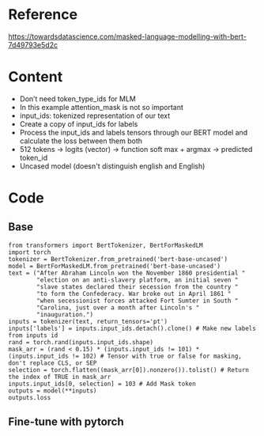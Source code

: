 # Reference
https://towardsdatascience.com/masked-language-modelling-with-bert-7d49793e5d2c

# Content
- Don’t need token_type_ids for MLM
- In this example attention_mask is not so important
- input_ids: tokenized representation of our text
- Create a copy of input_ids for labels
- Process the input_ids and labels tensors through our BERT model and calculate the loss between them both
- 512 tokens -> logits (vector) -> function soft max + argmax -> predicted token_id
- Uncased model (doesn't distinguish english and English)

# Code 
## Base
```
from transformers import BertTokenizer, BertForMaskedLM
import torch
tokenizer = BertTokenizer.from_pretrained('bert-base-uncased')
model = BertForMaskedLM.from_pretrained('bert-base-uncased')
text = ("After Abraham Lincoln won the November 1860 presidential "
        "election on an anti-slavery platform, an initial seven "
        "slave states declared their secession from the country "
        "to form the Confederacy. War broke out in April 1861 "
        "when secessionist forces attacked Fort Sumter in South "
        "Carolina, just over a month after Lincoln's "
        "inauguration.")
inputs = tokenizer(text, return_tensors='pt')
inputs['labels'] = inputs.input_ids.detach().clone() # Make new labels from inputs id
rand = torch.rand(inputs.input_ids.shape)
mask_arr = (rand < 0.15) * (inputs.input_ids != 101) * (inputs.input_ids != 102) # Tensor with true or false for masking, don't replace CLS, or SEP
selection = torch.flatten((mask_arr[0]).nonzero()).tolist() # Return the index of TRUE in mask_arr
inputs.input_ids[0, selection] = 103 # Add Mask token
outputs = model(**inputs)
outputs.loss
```
## Fine-tune with pytorch
```

```
